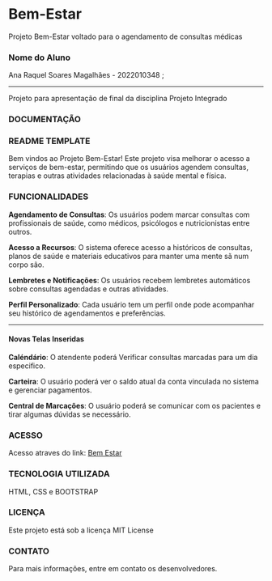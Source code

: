 # Bem-Estar
Projeto Bem-Estar voltado para o agendamento de consultas médicas

### Nome do Aluno
Ana Raquel Soares Magalhães - 2022010348 ;

*******
Projeto para apresentação de final da disciplina Projeto Integrado

### DOCUMENTAÇÃO
### README TEMPLATE

Bem vindos ao Projeto Bem-Estar! 
Este projeto visa melhorar o acesso a serviços de bem-estar, permitindo que os usuários agendem consultas, terapias e outras atividades relacionadas à saúde mental e física.

### FUNCIONALIDADES

**Agendamento de Consultas**: Os usuários podem marcar consultas com profissionais de saúde, como médicos, psicólogos e nutricionistas entre outros.

**Acesso a Recursos**: O sistema oferece acesso a históricos de consultas, planos de saúde e materiais educativos para manter uma mente sã num corpo são.

**Lembretes e Notificações**: Os usuários recebem lembretes automáticos sobre consultas agendadas e outras atividades.

**Perfil Personalizado**: Cada usuário tem um perfil onde pode acompanhar seu histórico de agendamentos e preferências.

*******
#### Novas Telas Inseridas

**Caléndário**: O atendente poderá Verificar consultas marcadas para um dia especifico.

**Carteira**: O usuário poderá ver o saldo atual da conta vinculada no sistema e gerenciar pagamentos.

**Central de Marcações**: O usuário poderá se comunicar com os pacientes e tirar algumas dúvidas se necessário.


### ACESSO
Acesso atraves do link: [Bem Estar](#)

### TECNOLOGIA UTILIZADA
HTML, CSS e BOOTSTRAP

### LICENÇA
Este projeto está sob a licença MIT License

### CONTATO
Para mais informações, entre em contato os desenvolvedores.

